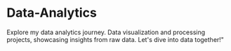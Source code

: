 # Data-Analytics
Explore my data analytics journey. Data visualization and processing projects, showcasing insights from raw data. Let's dive into data together!"
